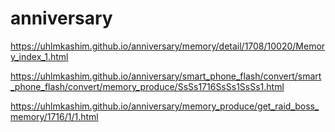 # anniversary
https://uhlmkashim.github.io/anniversary/memory/detail/1708/10020/Memory_index_1.html

https://uhlmkashim.github.io/anniversary/smart_phone_flash/convert/smart_phone_flash/convert/memory_produce/SsSs1716SsSs1SsSs1.html

https://uhlmkashim.github.io/anniversary/memory_produce/get_raid_boss_memory/1716/1/1.html

